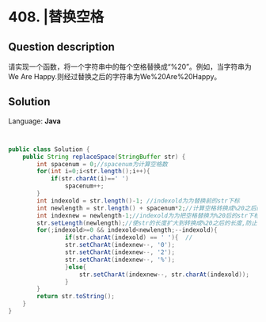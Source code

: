 # 408. |替换空格

## Question description


请实现一个函数，将一个字符串中的每个空格替换成“%20”。例如，当字符串为We Are Happy.则经过替换之后的字符串为We%20Are%20Happy。


## Solution

Language: **Java**

```Java


public class Solution {
    public String replaceSpace(StringBuffer str) {
        int spacenum = 0;//spacenum为计算空格数
        for(int i=0;i<str.length();i++){
            if(str.charAt(i)==' ')
                spacenum++;
        }
        int indexold = str.length()-1; //indexold为为替换前的str下标
        int newlength = str.length() + spacenum*2;//计算空格转换成%20之后的str长度
        int indexnew = newlength-1;//indexold为为把空格替换为%20后的str下标
        str.setLength(newlength);//使str的长度扩大到转换成%20之后的长度,防止下标越界
        for(;indexold>=0 && indexold<newlength;--indexold){ 
                if(str.charAt(indexold) == ' '){  //
                str.setCharAt(indexnew--, '0');
                str.setCharAt(indexnew--, '2');
                str.setCharAt(indexnew--, '%');
                }else{
                    str.setCharAt(indexnew--, str.charAt(indexold));
                }
        }
        return str.toString();
    }
}
```



